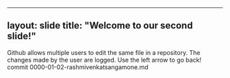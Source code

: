----
layout: slide
title: "Welcome to our second slide!"
----
Github allows multiple users to edit the same file in a repository. The changes made by the user are logged. 
Use the left arrow to go back!
commit 0000-01-02-rashmivenkatsangamone.md
